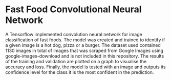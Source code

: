 # Fast Food Convolutional Neural Network

A Tensorflow implemented convolution neural network for image classification of fast foods. The model was created and trained to identify if a given image is a hot dog, pizza or a burger. The dataset used contained 1130 images in total of images that was scraped from Google Images using google-images-download and is not included in this repository. The results of the training and validation are plotted on a graph to visualise the accuracy and loss. Finally, the model is tested with an image and outputs its confidence level for the class it is the most confident in the prediction. 
